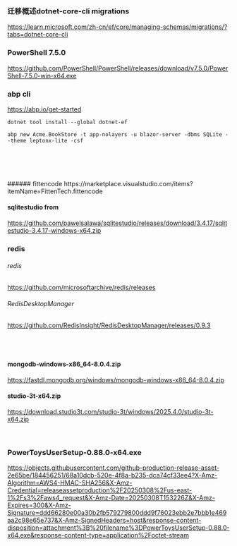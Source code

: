 
### 迁移概述dotnet-core-cli migrations
https://learn.microsoft.com/zh-cn/ef/core/managing-schemas/migrations/?tabs=dotnet-core-cli

### PowerShell 7.5.0
https://github.com/PowerShell/PowerShell/releases/download/v7.5.0/PowerShell-7.5.0-win-x64.exe

### abp cli
https://abp.io/get-started

```
dotnet tool install --global dotnet-ef

abp new Acme.BookStore -t app-nolayers -u blazor-server -dbms SQLite --theme leptonx-lite -csf

```

<br>
<br>
<br>
<br>
###### fittencode
https://marketplace.visualstudio.com/items?itemName=FittenTech.fittencode

#### sqlitestudio from 
https://github.com/pawelsalawa/sqlitestudio/releases/download/3.4.17/sqlitestudio-3.4.17-windows-x64.zip


### redis
###### redis
https://github.com/microsoftarchive/redis/releases

###### RedisDesktopManager
https://github.com/RedisInsight/RedisDesktopManager/releases/0.9.3
<br>
<br>
<br>
<br>
#### mongodb-windows-x86_64-8.0.4.zip
https://fastdl.mongodb.org/windows/mongodb-windows-x86_64-8.0.4.zip

#### studio-3t-x64.zip
https://download.studio3t.com/studio-3t/windows/2025.4.0/studio-3t-x64.zip
<br>
<br>
<br>

### PowerToysUserSetup-0.88.0-x64.exe
https://objects.githubusercontent.com/github-production-release-asset-2e65be/184456251/68a10dcb-520e-4f8a-b235-dca74cf33ee4?X-Amz-Algorithm=AWS4-HMAC-SHA256&X-Amz-Credential=releaseassetproduction%2F20250308%2Fus-east-1%2Fs3%2Faws4_request&X-Amz-Date=20250308T153226Z&X-Amz-Expires=300&X-Amz-Signature=ddd66280e00a30b2fb579279800ddd9f76023ebb2e7bbb1e469aa2c98e65e737&X-Amz-SignedHeaders=host&response-content-disposition=attachment%3B%20filename%3DPowerToysUserSetup-0.88.0-x64.exe&response-content-type=application%2Foctet-stream






